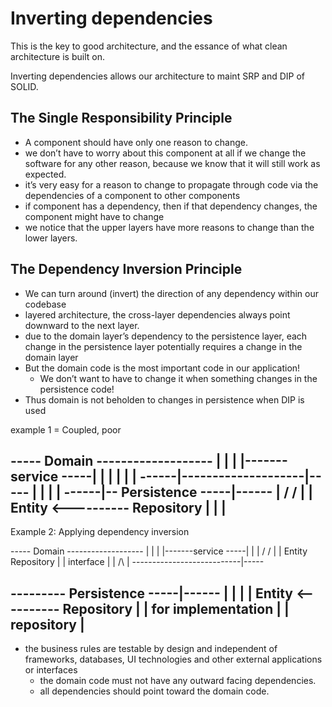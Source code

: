 # Inverting dependencies

This is the key to good architecture, and the essance of what clean architecture is built on.

Inverting dependencies allows our architecture to maint SRP and DIP of SOLID.

## The Single Responsibility Principle

- A component should have only one reason to change.
- we don’t have to worry about this component at all if we change the software for any other reason, because we know that it will still work as expected.
- it’s very easy for a reason to change to propagate through code via the dependencies of a component to other components
- if component has a dependency, then if that dependency changes, the component might have to change
- we notice that the upper layers have more reasons to change than the lower layers.

## The Dependency Inversion Principle

- We can turn around (invert) the direction of any dependency within our codebase
-  layered architecture, the cross-layer dependencies always point downward to the next layer.
- due to the domain layer’s dependency to the persistence layer, each change in the persistence layer potentially requires a change in the domain layer
- But the domain code is the most important code in our application!
  - We don’t want to have to change it when something changes in the persistence code!
- Thus domain is not beholden to changes in persistence when DIP is used

example 1 = Coupled, poor

----- Domain -------------------
|                               |
|     |-------service -----|    |
|     |                    |    |
------|--------------------|-----
      |                    |
      |                    |
------|-- Persistence -----|------
|     \/                   \/     |
|   Entity <---------- Repository |
|                                 |
-----------------------------------

Example 2: Applying dependency inversion

----- Domain -------------------
|                               |
|     |-------service -----|    |
|     \/                   \/   |
|    Entity          Repository |
|                    interface  |
|                          /\   |
---------------------------|-----

--------- Persistence -----|------
|                          |      |
|   Entity <---------- Repository |
|   for            implementation |
|   repository                    |
-----------------------------------

- the business rules are testable by design and independent of
frameworks, databases, UI technologies and other external applications or interfaces
  - the domain code must not have any outward facing dependencies.
  - all dependencies should point toward the domain code.

